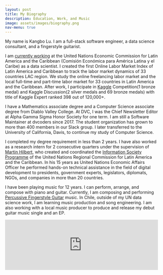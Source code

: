 ```yaml
---
layout: post
title: My Biography
description: Education, Work, and Music
image: assets/images/biography.png
nav-menu: true
---
```

My name is Kangbo Lu. I am a full-stack software engineer, a data science consultant, and a fingerstyle guitarist.

I am [currently working](https://kangbolu.github.io/generic.html) at the United Nations Economic Commission for Latin America and the Caribbean (Comisión Económica para América Latina y el Caribe) as a data scientist. I created the first Online Labor Market Index of Latin America and Caribbean to track the labor market dynamics of 33 countries LAC region. We study the online freelancing labor market and the local full-time and part-time labor market for 33 countries in Latin America and the Caribbean. After work, I participate in [Kaggle](https://www.kaggle.com/agilesifaka) Competition(1 bronze medal) and Kaggle  Discussion(2 silver medals and 69 bronze medals) with title of Kaggle Expert ranked 398 out of 120,000+.

I have a Mathematics associate degree and a Computer Science associate degree from Diablo Valley College. At DVC, I was the Chief Newsletter Editor at Alpha Gamma Sigma Honor Society for one term. I am still a Software Maintainer at dvcoders since 2017. The student organization has grown to more than 400 members in our Slack group. I later transferred to the University of California, Davis, to continue my study of Computer Science.

I completed my degree requirement in less than 2 years. I have also worked as a research intern for 2 consecutive quarters under the supervision of [Martin Hilbert](https://communication.ucdavis.edu/people/hilbert), who created and coordinated the [Information Society Programme](http://www.cepal.org/SocInfo) of the United Nations Regional Commission for Latin America and the Caribbean. In his 15 years as United Nations Economic Affairs Officer he performed hands-on technical assistance in the field of digital development to presidents, government experts, legislators, diplomats, NGOs, and companies in more than 20 countries.

I have been playing music for 12 years. I can perform, arrange, and compose with piano and guitar. Currently, I am composing and performing [Percussive Fingerstyle Guitar](https://en.wikipedia.org/wiki/Fingerstyle_guitar#Percussive_approach) music. In Chile, outside of my UN data science work, I am learning music production and song engineering. I am also working with a local music producer to produce and release my debut guitar music single and an EP.

<iframe width="100%" height="166" scrolling="no" frameborder="no" allow="autoplay" src="https://w.soundcloud.com/player/?url=https%3A//api.soundcloud.com/tracks/725772052&color=%23ff5500&auto_play=false&hide_related=false&show_comments=true&show_user=true&show_reposts=false&show_teaser=true"></iframe>
